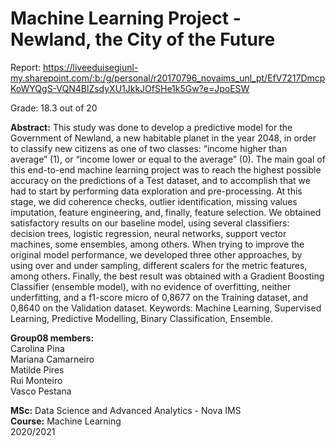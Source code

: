 # Machine Learning Project - Newland, the City of the Future

Report: https://liveeduisegiunl-my.sharepoint.com/:b:/g/personal/r20170796_novaims_unl_pt/EfV7217DmcpKoWYQgS-VQN4BlZsdyXU1JkkJOfSHe1k5Gw?e=JpoESW

Grade: 18.3 out of 20

**Abstract:**
This study was done to develop a predictive model for the Government of Newland, a new habitable planet in the year 2048, in order to classify new citizens as one of two classes: “income higher than average” (1), or “income lower or equal to the average” (0). The main goal of this end-to-end machine learning project was to reach the highest possible accuracy on the predictions of a Test dataset, and to accomplish that we had to start by performing data exploration and pre-processing. At this stage, we did coherence checks, outlier identification, missing values imputation, feature engineering, and, finally, feature selection. We obtained satisfactory results on our baseline model, using several classifiers: decision trees, logistic regression, neural networks, support vector machines, some ensembles, among others. When trying to improve the original model performance, we developed three other approaches, by using over and under sampling, different scalers for the metric features, among others. Finally, the best result was obtained with a Gradient Boosting Classifier (ensemble model), with no evidence of overfitting, neither underfitting, and a f1-score micro of 0,8677 on the Training dataset, and 0,8640 on the Validation dataset.
Keywords: Machine Learning, Supervised Learning, Predictive Modelling, Binary Classification, Ensemble.

**Group08 members:** <br>
Carolina Pina <br>
Mariana Camarneiro <br>
Matilde Pires <br>
Rui Monteiro <br>
Vasco Pestana <br>

**MSc:** Data Science and Advanced Analytics - Nova IMS <br>
**Course:** Machine Learning <br>
2020/2021 <br>

